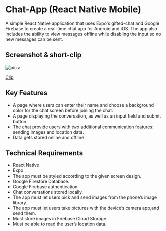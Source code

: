 # Chat-App (React Native Mobile)

A simple React Native application that uses Expo's gifted-chat and Google Firebase to create a real-time chat app for Android and iOS. The app also includes the ability to view messages offline while disabling the input so no new messages can be sent.

## Screenshot & short-clip

![pic a](https://user-images.githubusercontent.com/71074389/112532873-a0b2e480-8da9-11eb-86ce-87d7bc87370b.JPG)

[Clip](https://user-images.githubusercontent.com/71074389/112532933-b1fbf100-8da9-11eb-9556-18671fd6d7c2.mp4)
 

## Key Features
* A page where users can enter their name and choose a background color for the chat screen before joining the chat.
* A page displaying the conversation, as well as an input field and submit button.
* The chat provide users with two additional communication features: sending images and location data.
* Data gets stored online and offline.


## Technical Requirements
* React Native
* Expo
* The app must be styled according to the given screen design.
* Google Firestore Database.
* Google Firebase authentication.
* Chat conversations stored locally.
* The app must let users pick and send images from the phone’s image library.
* The app must let users take pictures with the device’s camera app,and send them.
* Must store images in Firebase Cloud Storage.
* Must be able to read the user’s location data.

